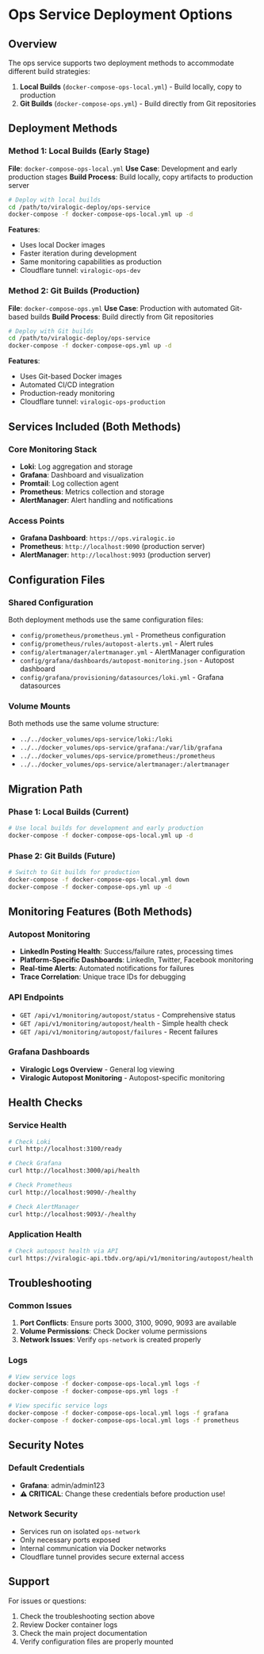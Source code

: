 # Ops Service Deployment Options

## Overview
The ops service supports two deployment methods to accommodate different build strategies:

1. **Local Builds** (`docker-compose-ops-local.yml`) - Build locally, copy to production
2. **Git Builds** (`docker-compose-ops.yml`) - Build directly from Git repositories

## Deployment Methods

### Method 1: Local Builds (Early Stage)
**File**: `docker-compose-ops-local.yml`
**Use Case**: Development and early production stages
**Build Process**: Build locally, copy artifacts to production server

```bash
# Deploy with local builds
cd /path/to/viralogic-deploy/ops-service
docker-compose -f docker-compose-ops-local.yml up -d
```

**Features**:
- Uses local Docker images
- Faster iteration during development
- Same monitoring capabilities as production
- Cloudflare tunnel: `viralogic-ops-dev`

### Method 2: Git Builds (Production)
**File**: `docker-compose-ops.yml`
**Use Case**: Production with automated Git-based builds
**Build Process**: Build directly from Git repositories

```bash
# Deploy with Git builds
cd /path/to/viralogic-deploy/ops-service
docker-compose -f docker-compose-ops.yml up -d
```

**Features**:
- Uses Git-based Docker images
- Automated CI/CD integration
- Production-ready monitoring
- Cloudflare tunnel: `viralogic-ops-production`

## Services Included (Both Methods)

### Core Monitoring Stack
- **Loki**: Log aggregation and storage
- **Grafana**: Dashboard and visualization
- **Promtail**: Log collection agent
- **Prometheus**: Metrics collection and storage
- **AlertManager**: Alert handling and notifications

### Access Points
- **Grafana Dashboard**: `https://ops.viralogic.io`
- **Prometheus**: `http://localhost:9090` (production server)
- **AlertManager**: `http://localhost:9093` (production server)

## Configuration Files

### Shared Configuration
Both deployment methods use the same configuration files:
- `config/prometheus/prometheus.yml` - Prometheus configuration
- `config/prometheus/rules/autopost-alerts.yml` - Alert rules
- `config/alertmanager/alertmanager.yml` - AlertManager configuration
- `config/grafana/dashboards/autopost-monitoring.json` - Autopost dashboard
- `config/grafana/provisioning/datasources/loki.yml` - Grafana datasources

### Volume Mounts
Both methods use the same volume structure:
- `../../docker_volumes/ops-service/loki:/loki`
- `../../docker_volumes/ops-service/grafana:/var/lib/grafana`
- `../../docker_volumes/ops-service/prometheus:/prometheus`
- `../../docker_volumes/ops-service/alertmanager:/alertmanager`

## Migration Path

### Phase 1: Local Builds (Current)
```bash
# Use local builds for development and early production
docker-compose -f docker-compose-ops-local.yml up -d
```

### Phase 2: Git Builds (Future)
```bash
# Switch to Git builds for production
docker-compose -f docker-compose-ops-local.yml down
docker-compose -f docker-compose-ops.yml up -d
```

## Monitoring Features (Both Methods)

### Autopost Monitoring
- **LinkedIn Posting Health**: Success/failure rates, processing times
- **Platform-Specific Dashboards**: LinkedIn, Twitter, Facebook monitoring
- **Real-time Alerts**: Automated notifications for failures
- **Trace Correlation**: Unique trace IDs for debugging

### API Endpoints
- `GET /api/v1/monitoring/autopost/status` - Comprehensive status
- `GET /api/v1/monitoring/autopost/health` - Simple health check
- `GET /api/v1/monitoring/autopost/failures` - Recent failures

### Grafana Dashboards
- **Viralogic Logs Overview** - General log viewing
- **Viralogic Autopost Monitoring** - Autopost-specific monitoring

## Health Checks

### Service Health
```bash
# Check Loki
curl http://localhost:3100/ready

# Check Grafana
curl http://localhost:3000/api/health

# Check Prometheus
curl http://localhost:9090/-/healthy

# Check AlertManager
curl http://localhost:9093/-/healthy
```

### Application Health
```bash
# Check autopost health via API
curl https://viralogic-api.tbdv.org/api/v1/monitoring/autopost/health
```

## Troubleshooting

### Common Issues
1. **Port Conflicts**: Ensure ports 3000, 3100, 9090, 9093 are available
2. **Volume Permissions**: Check Docker volume permissions
3. **Network Issues**: Verify `ops-network` is created properly

### Logs
```bash
# View service logs
docker-compose -f docker-compose-ops-local.yml logs -f
docker-compose -f docker-compose-ops.yml logs -f

# View specific service logs
docker-compose -f docker-compose-ops-local.yml logs -f grafana
docker-compose -f docker-compose-ops-local.yml logs -f prometheus
```

## Security Notes

### Default Credentials
- **Grafana**: admin/admin123
- **⚠️ CRITICAL**: Change these credentials before production use!

### Network Security
- Services run on isolated `ops-network`
- Only necessary ports exposed
- Internal communication via Docker networks
- Cloudflare tunnel provides secure external access

## Support

For issues or questions:
1. Check the troubleshooting section above
2. Review Docker container logs
3. Check the main project documentation
4. Verify configuration files are properly mounted
